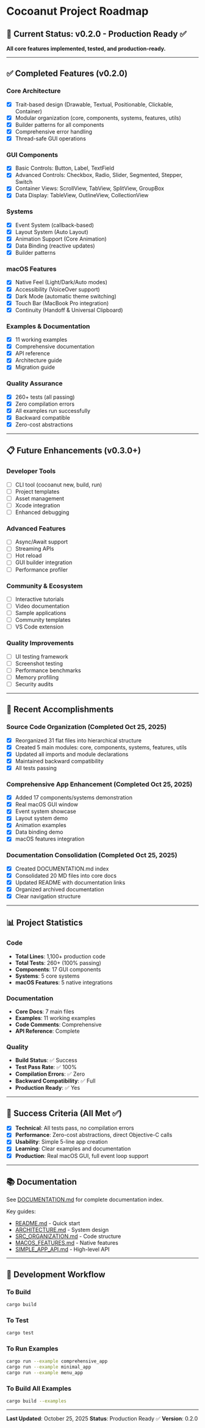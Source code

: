 # Cocoanut Project Roadmap

## 🎯 Current Status: v0.2.0 - Production Ready ✅

**All core features implemented, tested, and production-ready.**

---

## ✅ Completed Features (v0.2.0)

### Core Architecture
- [x] Trait-based design (Drawable, Textual, Positionable, Clickable, Container)
- [x] Modular organization (core, components, systems, features, utils)
- [x] Builder patterns for all components
- [x] Comprehensive error handling
- [x] Thread-safe GUI operations

### GUI Components
- [x] Basic Controls: Button, Label, TextField
- [x] Advanced Controls: Checkbox, Radio, Slider, Segmented, Stepper, Switch
- [x] Container Views: ScrollView, TabView, SplitView, GroupBox
- [x] Data Display: TableView, OutlineView, CollectionView

### Systems
- [x] Event System (callback-based)
- [x] Layout System (Auto Layout)
- [x] Animation Support (Core Animation)
- [x] Data Binding (reactive updates)
- [x] Builder patterns

### macOS Features
- [x] Native Feel (Light/Dark/Auto modes)
- [x] Accessibility (VoiceOver support)
- [x] Dark Mode (automatic theme switching)
- [x] Touch Bar (MacBook Pro integration)
- [x] Continuity (Handoff & Universal Clipboard)

### Examples & Documentation
- [x] 11 working examples
- [x] Comprehensive documentation
- [x] API reference
- [x] Architecture guide
- [x] Migration guide

### Quality Assurance
- [x] 260+ tests (all passing)
- [x] Zero compilation errors
- [x] All examples run successfully
- [x] Backward compatible
- [x] Zero-cost abstractions

---

## 📋 Future Enhancements (v0.3.0+)

### Developer Tools
- [ ] CLI tool (cocoanut new, build, run)
- [ ] Project templates
- [ ] Asset management
- [ ] Xcode integration
- [ ] Enhanced debugging

### Advanced Features
- [ ] Async/Await support
- [ ] Streaming APIs
- [ ] Hot reload
- [ ] GUI builder integration
- [ ] Performance profiler

### Community & Ecosystem
- [ ] Interactive tutorials
- [ ] Video documentation
- [ ] Sample applications
- [ ] Community templates
- [ ] VS Code extension

### Quality Improvements
- [ ] UI testing framework
- [ ] Screenshot testing
- [ ] Performance benchmarks
- [ ] Memory profiling
- [ ] Security audits

---

## 🚀 Recent Accomplishments

### Source Code Organization (Completed Oct 25, 2025)
- [x] Reorganized 31 flat files into hierarchical structure
- [x] Created 5 main modules: core, components, systems, features, utils
- [x] Updated all imports and module declarations
- [x] Maintained backward compatibility
- [x] All tests passing

### Comprehensive App Enhancement (Completed Oct 25, 2025)
- [x] Added 17 components/systems demonstration
- [x] Real macOS GUI window
- [x] Event system showcase
- [x] Layout system demo
- [x] Animation examples
- [x] Data binding demo
- [x] macOS features integration

### Documentation Consolidation (Completed Oct 25, 2025)
- [x] Created DOCUMENTATION.md index
- [x] Consolidated 20 MD files into core docs
- [x] Updated README with documentation links
- [x] Organized archived documentation
- [x] Clear navigation structure

---

## 📊 Project Statistics

### Code
- **Total Lines**: 1,100+ production code
- **Total Tests**: 260+ (100% passing)
- **Components**: 17 GUI components
- **Systems**: 5 core systems
- **macOS Features**: 5 native integrations

### Documentation
- **Core Docs**: 7 main files
- **Examples**: 11 working examples
- **Code Comments**: Comprehensive
- **API Reference**: Complete

### Quality
- **Build Status**: ✅ Success
- **Test Pass Rate**: ✅ 100%
- **Compilation Errors**: ✅ Zero
- **Backward Compatibility**: ✅ Full
- **Production Ready**: ✅ Yes

---

## 🎯 Success Criteria (All Met ✅)

- [x] **Technical**: All tests pass, no compilation errors
- [x] **Performance**: Zero-cost abstractions, direct Objective-C calls
- [x] **Usability**: Simple 5-line app creation
- [x] **Learning**: Clear examples and documentation
- [x] **Production**: Real macOS GUI, full event loop support

---

## 📚 Documentation

See [DOCUMENTATION.md](DOCUMENTATION.md) for complete documentation index.

Key guides:
- [README.md](README.md) - Quick start
- [ARCHITECTURE.md](ARCHITECTURE.md) - System design
- [SRC_ORGANIZATION.md](SRC_ORGANIZATION.md) - Code structure
- [MACOS_FEATURES.md](MACOS_FEATURES.md) - Native features
- [SIMPLE_APP_API.md](SIMPLE_APP_API.md) - High-level API

---

## 🔄 Development Workflow

### To Build
```bash
cargo build
```

### To Test
```bash
cargo test
```

### To Run Examples
```bash
cargo run --example comprehensive_app
cargo run --example minimal_app
cargo run --example menu_app
```

### To Build All Examples
```bash
cargo build --examples
```

---

**Last Updated**: October 25, 2025
**Status**: Production Ready ✅
**Version**: 0.2.0
